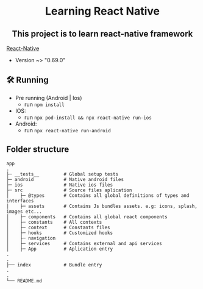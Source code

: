 <h1 align='center'>
Learning React Native
</h1>

<h2 align='center'>
This project is to learn react-native framework
</h2>

[React-Native](https://reactnative.dev)
  - Version ~> "0.69.0"
  
  ## 🛠 Running
  
  - Pre running (Android | Ios)
    - run `npm install`
  - IOS:
    - run `npx pod-install && npx react-native run-ios`
  - Android:
    - run `npx react-native run-android`
    
   ## Folder structure
   
   ```plainText
   app
   .
   ├─ __tests__         # Global setup tests
   ├─ android           # Native android files
   ├─ ios               # Native ios files
   ├─ src               # Source files aplication
   │    ├─ @types       # Contains all global definitions of types and interfaces
   │    ├─ assets       # Contains Js bundles assets. e.g: icons, splash, images etc...
   │    ├─ components   # Contains all global react components
   │    ├─ constants    # All contexts
   │    ├─ context      # Constants files
   │    ├─ hooks        # Customized hooks
   │    ├─ navigation
   │    ├─ services     # Contains external and api services
   │    ├─ App          # Aplication entry
   .
   .
   ├── index            # Bundle entry
   .
   .
   └── README.md
   
   
   ```

